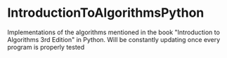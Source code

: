 # IntroductionToAlgorithmsPython
Implementations of the algorithms mentioned in the book "Introduction to Algorithms 3rd Edition" in Python.
Will be constantly updating once every program is properly tested
